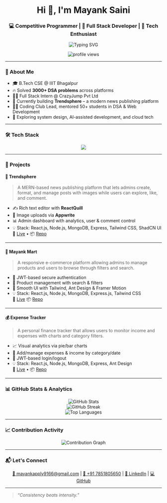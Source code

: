 <h1 align="center">Hi 👋, I'm Mayank Saini</h1>
<h3 align="center">💻 Competitive Programmer | 🔧 Full Stack Developer | 🧠 Tech Enthusiast</h3>

<p align="center">
  <img src="https://readme-typing-svg.herokuapp.com?font=Fira+Code&size=20&pause=1000&color=F70000&center=true&vCenter=true&width=650&lines=Full+Stack+Web+%26+App+Developer+%F0%9F%92%BB;3000%2B+Coding+Problems+Solved+%F0%9F%93%96;Specialist+on+Codeforces+%F0%9F%94%8A;4%E2%AD%90+on+GeeksforGeeks+%F0%9F%92%A1;3%E2%AD%90+on+CodeChef+%F0%9F%8D%B3;Building+projects+with+MERN+Stack+%F0%9F%94%A5;Lover+of+Clean+UIs+%26+Open+Source+%E2%9C%A8" alt="Typing SVG" />
</p>


<p align="center">
  <img src="https://komarev.com/ghpvc/?username=Mayank9166&label=Profile%20views&color=blue&style=flat" alt="profile views" />
</p>

---

### 🧠 About Me

- 🎓 B.Tech CSE @ IIIT Bhagalpur  
- 🔥 Solved **3000+ DSA problems** across platforms  
- 👨‍💻 Full Stack Intern @ CrazyJump Pvt Ltd  
- 🚀 Currently building **Trendsphere** – a modern news publishing platform  
- 🧑‍🏫 Coding Club Lead, mentored 50+ students in DSA & Web Development  
- 🌱 Exploring system design, AI-assisted development, and cloud tech  

---

### 🛠️ Tech Stack

<p align="center">
  <img src="https://skillicons.dev/icons?i=cpp,js,ts,react,nodejs,express,mongodb,mysql,firebase,tailwind,figma,postman,git,vscode" />
</p>

---

### 🚀 Projects

#### 📰 **Trendsphere**
> A MERN-based news publishing platform that lets admins create, format, and manage posts with images while users can explore, like, and comment.

- ✍️ Rich text editor with **ReactQuill**
- 📸 Image uploads via **Appwrite**
- 📊 Admin dashboard with analytics, user & comment control
- 💡 Stack: React.js, Node.js, MongoDB, Express, Tailwind CSS, ShadCN UI  
🔗 [Live](https://trendsphere-second.onrender.com) • 📦 [Repo](https://github.com/Mayank9166/TrendSphere)

---

#### 🛒 **Mayank Mart**
> A responsive e-commerce platform allowing admins to manage products and users to browse through filters and search.

- 👤 JWT-based secure authentication
- 🛒 Product management with search & filters
- 💅 Smooth UI with Tailwind, Ant Design & Framer Motion
- 💡 Stack: React.js, Node.js, MongoDB, Express.js, Tailwind CSS  
🔗 [Live](https://mayank-mart-2.onrender.com/) 📦 [Repo](https://github.com/Mayank9166/Mayank-Mart)

---

#### 💰 **Expense Tracker**
> A personal finance tracker that allows users to monitor income and expenses with charts and category filters.

- 📈 Visual analytics via pie/bar charts
- 🧾 Add/manage expenses & income by category/date
- 🔐 JWT-based login/logout
- 💡 Stack: React.js, Node.js, MongoDB, Express, Ant Design  
🔗 [Live](https://67b018097be2aa4c9fc2f54b--joyful-gumption-1b6708.netlify.app/) • 📦 [Repo](https://github.com/Mayank9166/Expense-Tracking)

---

### 📊 GitHub Stats & Analytics

<p align="center">
  <img src="https://github-readme-stats.vercel.app/api?username=Mayank9166&show_icons=true&theme=radical" alt="GitHub Stats" />
  <br />
  <img src="https://github-readme-streak-stats.herokuapp.com?user=Mayank9166&theme=radical" alt="GitHub Streak" />
  <br />
  <img src="https://github-readme-stats.vercel.app/api/top-langs/?username=Mayank9166&layout=compact&theme=radical" alt="Top Languages" />
</p>

---

### 📈 Contribution Activity

<p align="center">
  <img src="https://github-readme-activity-graph.vercel.app/graph?username=Mayank9166&theme=react-dark&hide_border=true&area=true" alt="Contribution Graph" />
</p>

---

### 📬 Let's Connect

<p align="center">
  <a href="mailto:mayankapply9166@gmail.com" target="_blank">📧 mayankapply9166@gmail.com</a> |
  <a href="tel:+917851805650" target="_blank">📱 +91 7851805650</a> |
  <a href="https://www.linkedin.com/in/mayank-saini-47b508259/" target="_blank">🔗 LinkedIn</a> |
  <a href="https://github.com/Mayank9166" target="_blank">💻 GitHub</a>
</p>

---

> _“Consistency beats intensity.”_
